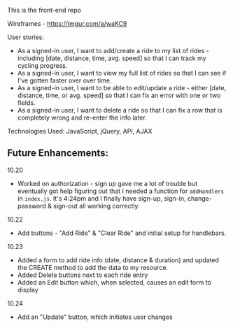 This is the front-end repo

Wireframes - https://imgur.com/a/waKC9

User stories:
- As a signed-in user, I want to add/create a ride to my list of rides - including [date, distance, time, avg. speed] so that I can track my cycling progress.
- As a signed-in user, I want to view my full list of rides so that I can see if I've gotten faster over over time.
- As a signed-in user, I want to be able to edit/update a ride - either [date, distance, time, or avg. speed] so that I can fix an error with one or two fields.
- As a signed-in user, I want to delete a ride so that I can fix a row that is completely wrong and re-enter the info later.

Technologies Used:  JavaScript, jQuery, API, AJAX

Future Enhancements:
-

10.20
- Worked on authorization - sign up gave me a lot of trouble but eventually got help figuring out that I needed a function for `addHandlers` in `index.js`.  It's 4:24pm and I finally have sign-up, sign-in, change-password & sign-out all working correctly.

10.22
- Add buttons - "Add Ride" & "Clear Ride" and initial setup for handlebars.

10.23
- Added a form to add ride info (date, distance & duration) and updated the CREATE method to add the data to my resource.
- Added Delete buttons next to each ride entry
- Added an Edit button which, when selected, causes an edit form to display

10.24
- Add an "Update" button, which initiates user changes
